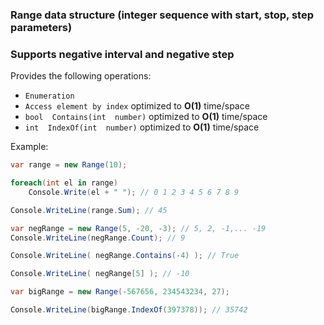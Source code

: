 ### Range data structure (integer sequence with start, stop, step parameters) 
### Supports negative interval and negative step

Provides the following operations:
- `Enumeration`  
- `Access element by index` optimized to **O(1)** time/space  
- `bool  Contains(int  number)` optimized to **O(1)** time/space  
- `int  IndexOf(int  number)` optimized to **O(1)** time/space  

Example:

```csharp
var range = new Range(10);

foreach(int el in range)
	Console.Write(el + " "); // 0 1 2 3 4 5 6 7 8 9

Console.WriteLine(range.Sum); // 45

var negRange = new Range(5, -20, -3); // 5, 2, -1,... -19
Console.WriteLine(negRange.Count); // 9

Console.WriteLine( negRange.Contains(-4) ); // True

Console.WriteLine( negRange[5] ); // -10

var bigRange = new Range(-567656, 234543234, 27);

Console.WriteLine(bigRange.IndexOf(397378)); // 35742
```
